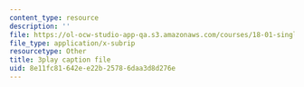 ```yaml
---
content_type: resource
description: ''
file: https://ol-ocw-studio-app-qa.s3.amazonaws.com/courses/18-01-single-variable-calculus-fall-2006/8e11fc81642ee22b25786daa3d8d276e_sRIDVAcoG5A.srt
file_type: application/x-subrip
resourcetype: Other
title: 3play caption file
uid: 8e11fc81-642e-e22b-2578-6daa3d8d276e
---
```

